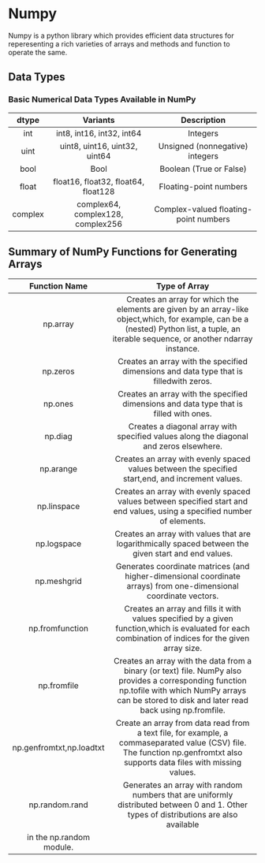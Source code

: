 # Numpy

Numpy is a python library which provides efficient data structures for reperesenting a rich varieties of arrays and methods and function to operate the same.


## Data Types

### Basic Numerical Data Types Available in NumPy
| dtype |                  Variants          |              Description               |
|:-----:|:----------------------------------:|:--------------------------------------:|
|  int  |        int8, int16, int32, int64   |               Integers                 |
|  uint |   uint8, uint16, uint32, uint64    |   Unsigned (nonnegative) integers      |
| bool  |                   Bool             |       Boolean (True or False)          |
| float | float16, float32, float64, float128|        Floating-point numbers          |
|complex| complex64, complex128, complex256  | Complex-valued floating-point numbers  |




##  Summary of NumPy Functions for Generating Arrays
|       Function Name  |                                                                    Type of Array                                                                |
|:--------------------:|:----------------------------------------------------------------------------------------------------------------------------------------------------:|
|      np.array        |Creates an array for which the elements are given by an array-like object,which, for example, can be a (nested) Python list, a tuple, an iterable     sequence, or another ndarray instance.                                                                                                                                        |
|      np.zeros        |       Creates an array with the specified dimensions and data type that is filledwith zeros.                                                         |
|      np.ones         |Creates an array with the specified dimensions and data type that is filled with ones.                                                                |
|      np.diag         |Creates a diagonal array with specified values along the diagonal and zeros elsewhere.                                                                |
|      np.arange       |Creates an array with evenly spaced values between the specified start,end, and increment values.                                                     |
|     np.linspace      |Creates an array with evenly spaced values between specified start and end values, using a specified number of elements.                              |
|     np.logspace      |Creates an array with values that are logarithmically spaced between the given start and end values.                                                  |
|     np.meshgrid      |Generates coordinate matrices (and higher-dimensional coordinate arrays) from one-dimensional coordinate vectors.                                     |
|   np.fromfunction    |Creates an array and fills it with values specified by a given function,which is evaluated for each combination of indices for the given array size.  |
|     np.fromfile      |Creates an array with the data from a binary (or text) file. NumPy also provides a corresponding function np.tofile with which NumPy arrays can be   stored to disk and later read back using np.fromfile.                                                                                                                         |
|np.genfromtxt,np.loadtxt|Create an array from data read from a text file, for example, a commaseparated value (CSV) file. The function np.genfromtxt also supports data     files with missing values.                                                                                                                                                    |
|np.random.rand        |Generates an array with random numbers that are uniformly distributed   between 0 and 1. Other types of distributions are also available 
in the np.random module.                                                                                                                                                      |

